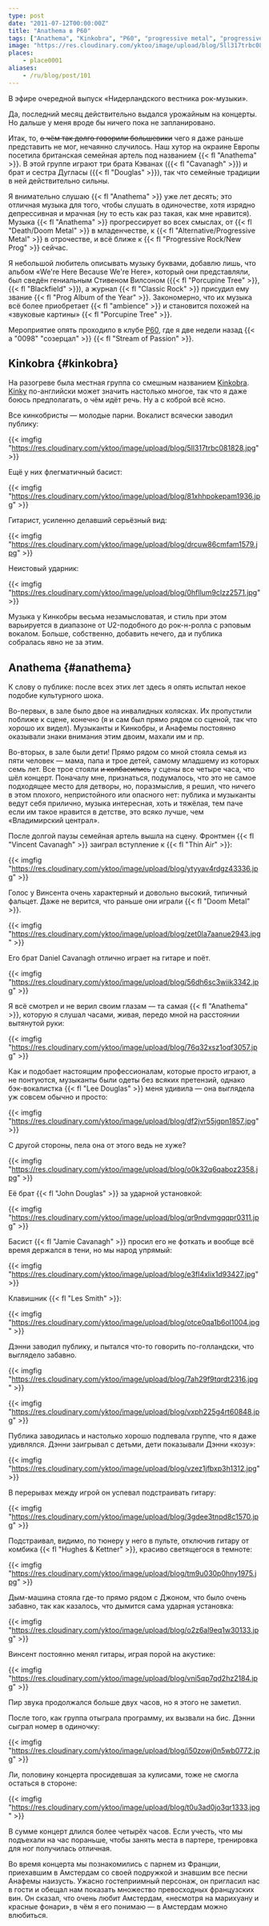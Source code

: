 ```yaml
---
type: post
date: "2011-07-12T00:00:00Z"
title: "Anathema в P60"
tags: ["Anathema", "Kinkobra", "P60", "progressive metal", "progressive rock", "Амстелвейн", "музыка", "Нидерланды"]
image: "https://res.cloudinary.com/yktoo/image/upload/blog/5ll317trbc081828.jpg"
places:
    - place0001
aliases:
    - /ru/blog/post/101
---
```


В эфире очередной выпуск «Нидерландского вестника рок-музыки».

Да, последний месяц действительно выдался урожайным на концерты. Но дальше у меня вроде бы ничего пока не запланировано.

<!--more-->

Итак, то, ~~о чём так долго говорили большевики~~ чего я даже раньше представить не мог, нечаянно случилось. Наш хутор на окраине Европы посетила британская семейная артель под названием {{< fl "Anathema" >}}. В этой группе играют три брата Кэванах ({{< fl "Cavanagh" >}}) и брат и сестра Дугласы ({{< fl "Douglas" >}}), так что семейные традиции в ней действительно сильны.

Я внимательно слушаю {{< fl "Anathema" >}} уже лет десять; это отличная музыка для того, чтобы слушать в одиночестве, хотя изрядно депрессивная и мрачная (ну то есть как раз такая, как мне нравится). Музыка {{< fl "Anathema" >}} прогрессирует во всех смыслах, от {{< fl "Death/Doom Metal" >}} в младенчестве, к {{< fl "Alternative/Progressive Metal" >}} в отрочестве, и всё ближе к {{< fl "Progressive Rock/New Prog" >}} сейчас.

Я небольшой любитель описывать музыку буквами, добавлю лишь, что альбом «We're Here Because We're Here», который они представляли, был сведён гениальным Стивеном Вилсоном ({{< fl "Porcupine Tree" >}}, {{< fl "Blackfield" >}}), а журнал {{< fl "Classic Rock" >}} присудил ему звание {{< fl "Prog Album of the Year" >}}. Закономерно, что их музыка всё более приобретает {{< fl "ambience" >}} и становится похожей на «звуковые картины» {{< fl "Porcupine Tree" >}}.

Мероприятие опять проходило в клубе [P60](http://www.p60.nl/), где я две недели назад {{< a "0098" "созерцал" >}} {{< fl "Stream of Passion" >}}.

## Kinkobra {#kinkobra}

На разогреве была местная группа со смешным названием [Kinkobra](http://kinkobra.com/). [Kinky](http://lingvo.yandex.ru/kinky/%D1%81%20%D0%B0%D0%BD%D0%B3%D0%BB%D0%B8%D0%B9%D1%81%D0%BA%D0%BE%D0%B3%D0%BE/) по-английски может значить настолько многое, так что я даже боюсь предполагать, о чём идёт речь. Ну а с коброй всё ясно.

Все кинкобристы — молодые парни. Вокалист всячески заводил публику:

{{< imgfig "https://res.cloudinary.com/yktoo/image/upload/blog/5ll317trbc081828.jpg" >}}

Ещё у них флегматичный басист:

{{< imgfig "https://res.cloudinary.com/yktoo/image/upload/blog/81xhhpokepam1936.jpg" >}}

Гитарист, усиленно делавший серьёзный вид:

{{< imgfig "https://res.cloudinary.com/yktoo/image/upload/blog/drcuw86cmfam1579.jpg" >}}

Неистовый ударник:

{{< imgfig "https://res.cloudinary.com/yktoo/image/upload/blog/0hfllum9clzz2571.jpg" >}}

Музыка у Кинкобры весьма незамысловатая, и стиль при этом варьируется в диапазоне от U2-подобного до рок-н-ролла с рэповым вокалом. Больше, собственно, добавить нечего, да и публика собралась явно не за этим.

## Anathema {#anathema}

К слову о публике: после всех этих лет здесь я опять испытал некое подобие культурного шока.

Во-первых, в зале было двое на инвалидных колясках. Их пропустили поближе к сцене, конечно (я и сам был прямо рядом со сценой, так что хорошо их видел). Музыканты и Кинкобры, и Анафемы постоянно оказывали знаки внимания этим двоим, махали им и пр.

Во-вторых, в зале были дети! Прямо рядом со мной стояла семья из пяти человек — мама, папа и трое детей, самому младшему из которых семь лет. Все трое стояли ~~и колбасились~~ у сцены все четыре часа, что шёл концерт. Поначалу мне, признаться, подумалось, что это не самое подходящее место для детворы, но, поразмыслив, я решил, что ничего в этом плохого, непристойного или опасного нет: публика и музыканты ведут себя прилично, музыка интересная, хоть и тяжёлая, тем паче если им такое нравится в детстве, это всяко лучше, чем «Владимирский централ».

После долгой паузы семейная артель вышла на сцену. Фронтмен {{< fl "Vincent Cavanagh" >}} заиграл вступление к {{< fl "Thin Air" >}}:

{{< imgfig "https://res.cloudinary.com/yktoo/image/upload/blog/ytyyav4rdgz43336.jpg" >}}

Голос у Винсента очень характерный и довольно высокий, типичный фальцет. Даже не верится, что раньше они играли {{< fl "Doom Metal" >}}.

{{< imgfig "https://res.cloudinary.com/yktoo/image/upload/blog/zet0la7aanue2943.jpg" >}}

Его брат Daniel Cavanagh отлично играет на гитаре и поёт.

{{< imgfig "https://res.cloudinary.com/yktoo/image/upload/blog/56dh6sc3wiik3342.jpg" >}}

Я всё смотрел и не верил своим глазам — та самая {{< fl "Anathema" >}}, которую я слушал часами, живая, передо мной на расстоянии вытянутой руки:

{{< imgfig "https://res.cloudinary.com/yktoo/image/upload/blog/76q32xsz1oqf3057.jpg" >}}

Как и подобает настоящим профессионалам, которые просто играют, а не понтуются, музыканты были одеты без всяких претензий, однако бэк-вокалистка {{< fl "Lee Douglas" >}} меня удивила — она выглядела уж совсем обычно и просто:

{{< imgfig "https://res.cloudinary.com/yktoo/image/upload/blog/df2jvr55jgpn1857.jpg" >}}

С другой стороны, пела она от этого ведь не хуже?

{{< imgfig "https://res.cloudinary.com/yktoo/image/upload/blog/o0k32q6qaboz2358.jpg" >}}

Её брат {{< fl "John Douglas" >}} за ударной установкой:

{{< imgfig "https://res.cloudinary.com/yktoo/image/upload/blog/qr9ndvmgqqpr0311.jpg" >}}

Басист {{< fl "Jamie Cavanagh" >}} просил его не фоткать и вообще всё время держался в тени, но мы народ упрямый:

{{< imgfig "https://res.cloudinary.com/yktoo/image/upload/blog/e3fl4xlix1d93427.jpg" >}}

Клавишник {{< fl "Les Smith" >}}:

{{< imgfig "https://res.cloudinary.com/yktoo/image/upload/blog/otce0qa1b6ol1004.jpg" >}}

Дэнни заводил публику, и пытался что-то говорить по-голландски, что выглядело забавно.

{{< imgfig "https://res.cloudinary.com/yktoo/image/upload/blog/7ah29f9tqrdt2316.jpg" >}}

{{< imgfig "https://res.cloudinary.com/yktoo/image/upload/blog/vxph225g4rt60848.jpg" >}}

Публика заводилась и настолько хорошо подпевала группе, что я даже удивлялся. Дэнни заигрывал с детьми, дети показывали Дэнни «козу»:

{{< imgfig "https://res.cloudinary.com/yktoo/image/upload/blog/vzez1jfbxp3h1312.jpg" >}}

В перерывах между игрой он успевал подстраивать гитару:

{{< imgfig "https://res.cloudinary.com/yktoo/image/upload/blog/3gdee3tnpd8c1570.jpg" >}}

Подстраивал, видимо, по тюнеру у него в пульте, отключив гитару от комбика {{< fl "Hughes & Kettner" >}}, красиво светящегося в темноте:

{{< imgfig "https://res.cloudinary.com/yktoo/image/upload/blog/tm9u030p0hny1975.jpg" >}}

Дым-машина стояла где-то прямо рядом с Джоном, что было очень забавно, так как казалось, что дымится сама ударная установка:

{{< imgfig "https://res.cloudinary.com/yktoo/image/upload/blog/o2z6al9eq1w30133.jpg" >}}

Винсент постоянно менял гитары, играя порой на акустике:

{{< imgfig "https://res.cloudinary.com/yktoo/image/upload/blog/vni5qp7qd2hz2184.jpg" >}}

Пир звука продолжался больше двух часов, но я этого не заметил.

После того, как группа отыграла программу, их вызвали на бис. Дэнни сыграл номер в одиночку:

{{< imgfig "https://res.cloudinary.com/yktoo/image/upload/blog/i50zowj0n5wb0772.jpg" >}}

Ли, половину концерта просидевшая за кулисами, тоже не смогла остаться в стороне:

{{< imgfig "https://res.cloudinary.com/yktoo/image/upload/blog/t0u3ad0jo3qr1333.jpg" >}}

В сумме концерт длился более четырёх часов. Если учесть, что мы подъехали на час пораньше, чтобы занять места в партере, тренировка для ног получилась отличная.

Во время концерта мы познакомились с парнем из Франции, приехавшим в Амстердам со своей подружкой и знавшим все песни Анафемы наизусть. Ужасно гостеприимный персонаж, он пригласил нас в гости и обещал нам показать множество превосходных французских вин. Он сказал, что очень любит Амстердам, «несмотря на марихуану и красные фонари», в чём я его понимаю — в Амстердам можно влюбиться.
